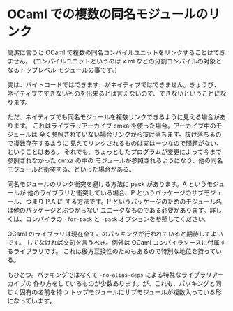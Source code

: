 # OCaml での複数の同名モジュールのリンク


簡潔に言うと OCaml で複数の同名コンパイルユニットをリンクすることはできません。
(コンパイルユニットというのは x.ml などの分割コンパイルの対象となるトップレベル
モジュールの事です。)

実は、バイトコードではできます、がネイティブではできません。きょうび、
ネイティブでできないものを出来るとは言えないので、できないということになります。

ただ、ネイティブでも同名モジュールを複数リンクできるように見える場合があります。
これはライブラリアーカイブ cmxa を使った場合。アーカイブ中のモジュールは
全く参照されていない場合リンクから抜け落ちます。抜け落ちるので複数存在するように
見えてリンクされるものは実は一つなので問題がない、ということはある。
それでも、ちょっとしたプログラムが変更によって今まで参照されなかった cmxa の中の
モジュールが参照されるようになり、他の同名モジュールと衝突する、といった場合がある。

同名モジュールのリンク衝突を避ける方法に pack があります。A というモジュールが
他のライブラリと衝突している場合、P というパッケージのサブモジュール、つまり P.A に
する方法です。P というパッケージのためのモジュール名は他のパッケージとぶつからない
ユニークなものである必要があります。詳しくは、コンパイラの `-for-pack` と `-pack`
オプションを参照してください。

OCaml のライブラリは現在全てこのパッキングが行われていると期待してよいです。
してなければ文句を言うべき。例外は OCaml コンパイラソースに付属するライブラリです。
これは後方互換性のためもあるので特別な地位を持っている。

もひとつ。パッキングではなくて `-no-alias-deps` による特殊なライブラリアーカイブの
作り方をしているものが少数あります。が、これも、パッキングと同じく固有の名前を持つ
トップモジュールにサブモジュールが複数入っている形になっています。
